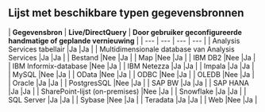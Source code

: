 ## <a name="list-of-available-data-source-types"></a>Lijst met beschikbare typen gegevensbronnen

| **Gegevensbron** | **Live/DirectQuery** | **Door gebruiker geconfigureerde handmatige of geplande vernieuwing** |
| --- | --- | --- | --- |
| Analysis Services tabellair |Ja |Ja |
| Multidimensionale database van Analysis Services |Ja |Ja |
| Bestand |Nee |Ja |
| Map |Nee |Ja |
| IBM DB2 |Nee |Ja |
| IBM Informix-database |Nee |Ja |
| IBM Netezza |Ja |Ja |
| Impala |Ja |Ja |
| MySQL |Nee |Ja |
| OData |Nee |Ja |
| ODBC |Nee |Ja |
| OLEDB |Nee |Ja |
| Oracle |Ja |Ja |
| PostgresSQL |Nee |Ja |
| SAP BW |Ja |Ja |
| SAP HANA |Ja |Ja |
| SharePoint-lijst (on-premises) |Nee |Ja |
| Snowflake |Ja |Ja |
| SQL Server |Ja |Ja |
| Sybase |Nee |Ja |
| Teradata |Ja |Ja |
| Web |Nee |Ja |

